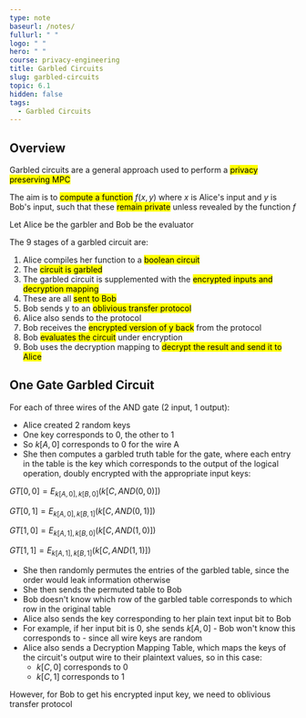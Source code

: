 ```yaml
---
type: note
baseurl: /notes/
fullurl: " "
logo: " "
hero: " "
course: privacy-engineering
title: Garbled Circuits
slug: garbled-circuits
topic: 6.1
hidden: false
tags:
  - Garbled Circuits
---
```


## Overview

Garbled circuits are a general approach used to perform a <mark>privacy preserving MPC</mark>

The aim is to <mark>compute a function</mark> $f(x,y)$ where $x$ is Alice's input and $y$ is Bob's input, such that these <mark>remain private</mark> unless revealed by the function $f$

Let Alice be the garbler and Bob be the evaluator

The 9 stages of a garbled circuit are:

1. Alice compiles her function to a <mark>boolean circuit</mark>
2. The <mark>circuit is garbled</mark>
3. The garbled circuit is supplemented with the <mark>encrypted inputs and decryption mapping</mark>
4. These are all <mark>sent to Bob</mark>
5. Bob sends y to an <mark>oblivious transfer protocol</mark>
6. Alice also sends to the protocol
7. Bob receives the <mark>encrypted version of y back</mark> from the protocol
8. Bob <mark>evaluates the circuit</mark> under encryption
9. Bob uses the decryption mapping to <mark>decrypt the result and send it to Alice</mark>

## One Gate Garbled Circuit

For each of three wires of the AND gate (2 input, 1 output):

- Alice created 2 random keys
- One key corresponds to 0, the other to 1
- So $k[A,0]$ corresponds to 0 for the wire A
- She then computes a garbled truth table for the gate, where each entry in the table is the key which corresponds to the output of the logical operation, doubly encrypted with the appropriate input keys:

$GT [0,0] = E_{k[A,0],k[B,0]}(k[C, AND(0,0)])$

$GT [0,1] = E_{k[A,0],k[B,1]}(k[C, AND(0,1)])$

$GT [1,0] = E_{k[A,1],k[B,0]}(k[C, AND(1,0)])$

$GT [1,1] = E_{k[A,1],k[B,1]}(k[C, AND(1,1)])$

- She then randomly permutes the entries of the garbled table, since the order would leak information otherwise
- She then sends the permuted table to Bob
- Bob doesn't know which row of the garbled table corresponds to which row in the original table
- Alice also sends the key corresponding to her plain text input bit to Bob
- For example, if her input bit is 0, she sends $k[A,0]$ - Bob won't know this corresponds to - since all wire keys are random
- Alice also sends a Decryption Mapping Table, which maps the keys of the circuit's output wire to their plaintext values, so in this case:
  - $k[C,0]$ corresponds to 0
  - $k[C,1]$ corresponds to 1

However, for Bob to get his encrypted input key, we need to oblivious transfer protocol
